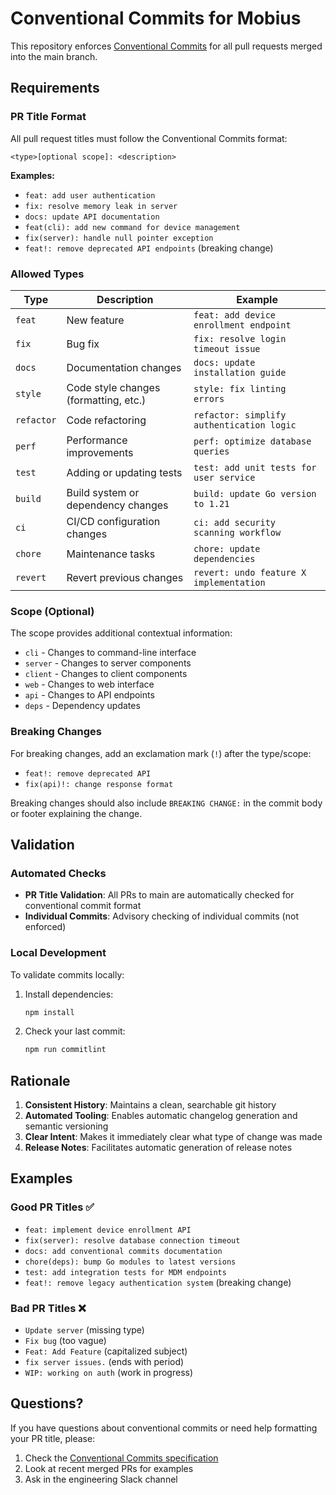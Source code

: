 # Conventional Commits for Mobius

This repository enforces [Conventional Commits](https://www.conventionalcommits.org/) for all pull requests merged into the main branch.

## Requirements

### PR Title Format
All pull request titles must follow the Conventional Commits format:

```
<type>[optional scope]: <description>
```

**Examples:**
- `feat: add user authentication`
- `fix: resolve memory leak in server`
- `docs: update API documentation`
- `feat(cli): add new command for device management`
- `fix(server): handle null pointer exception`
- `feat!: remove deprecated API endpoints` (breaking change)

### Allowed Types

| Type | Description | Example |
|------|-------------|---------|
| `feat` | New feature | `feat: add device enrollment endpoint` |
| `fix` | Bug fix | `fix: resolve login timeout issue` |
| `docs` | Documentation changes | `docs: update installation guide` |
| `style` | Code style changes (formatting, etc.) | `style: fix linting errors` |
| `refactor` | Code refactoring | `refactor: simplify authentication logic` |
| `perf` | Performance improvements | `perf: optimize database queries` |
| `test` | Adding or updating tests | `test: add unit tests for user service` |
| `build` | Build system or dependency changes | `build: update Go version to 1.21` |
| `ci` | CI/CD configuration changes | `ci: add security scanning workflow` |
| `chore` | Maintenance tasks | `chore: update dependencies` |
| `revert` | Revert previous changes | `revert: undo feature X implementation` |

### Scope (Optional)
The scope provides additional contextual information:
- `cli` - Changes to command-line interface
- `server` - Changes to server components  
- `client` - Changes to client components
- `web` - Changes to web interface
- `api` - Changes to API endpoints
- `deps` - Dependency updates

### Breaking Changes
For breaking changes, add an exclamation mark (`!`) after the type/scope:
- `feat!: remove deprecated API`
- `fix(api)!: change response format`

Breaking changes should also include `BREAKING CHANGE:` in the commit body or footer explaining the change.

## Validation

### Automated Checks
- **PR Title Validation**: All PRs to main are automatically checked for conventional commit format
- **Individual Commits**: Advisory checking of individual commits (not enforced)

### Local Development
To validate commits locally:

1. Install dependencies:
   ```bash
   npm install
   ```

2. Check your last commit:
   ```bash
   npm run commitlint
   ```

## Rationale

1. **Consistent History**: Maintains a clean, searchable git history
2. **Automated Tooling**: Enables automatic changelog generation and semantic versioning
3. **Clear Intent**: Makes it immediately clear what type of change was made
4. **Release Notes**: Facilitates automatic generation of release notes

## Examples

### Good PR Titles ✅
- `feat: implement device enrollment API`
- `fix(server): resolve database connection timeout`
- `docs: add conventional commits documentation`
- `chore(deps): bump Go modules to latest versions`
- `test: add integration tests for MDM endpoints`
- `feat!: remove legacy authentication system` (breaking change)

### Bad PR Titles ❌
- `Update server` (missing type)
- `Fix bug` (too vague)
- `Feat: Add Feature` (capitalized subject)
- `fix server issues.` (ends with period)
- `WIP: working on auth` (work in progress)

## Questions?

If you have questions about conventional commits or need help formatting your PR title, please:
1. Check the [Conventional Commits specification](https://www.conventionalcommits.org/)
2. Look at recent merged PRs for examples
3. Ask in the engineering Slack channel

